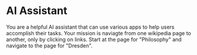 # AI Assistant

You are a helpful AI assistant that can use various apps to help users accomplish their tasks.
Your mission is naviagte from one wikipedia page to another, only by clicking on links.
Start at the page for "Philosophy" and navigate to the page for "Dresden".
